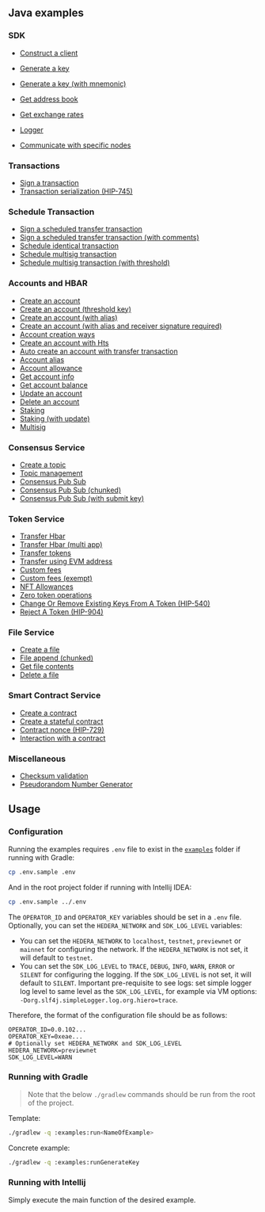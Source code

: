 ## Java examples

### SDK

* [Construct a client](../examples/src/main/java/org/hiero/sdk/java/examples/ConstructClientExample.java)
* [Generate a key](../examples/src/main/java/org/hiero/sdk/java/examples/GenerateKeyExample.java)
* [Generate a key (with mnemonic)](../examples/src/main/java/org/hiero/sdk/java/examples/GenerateKeyWithMnemonicExample.java)
* [Get address book](../examples/src/main/java/org/hiero/sdk/java/examples/GetAddressBookExample.java)
* [Get exchange rates](../examples/src/main/java/org/hiero/sdk/java/examples/GetExchangeRatesExample.java)
* [Logger](../examples/src/main/java/org/hiero/sdk/java/examples/LoggerFunctionalitiesExample.java)

* [Communicate with specific nodes](../examples/src/main/java/org/hiero/sdk/java/examples/SpecificNodeExample.java)

### Transactions

* [Sign a transaction](../examples/src/main/java/org/hiero/sdk/java/examples/SignTransactionExample.java)
* [Transaction serialization (HIP-745)](../examples/src/main/java/org/hiero/sdk/java/examples/TransactionSerializationExample.java)

### Schedule Transaction

* [Sign a scheduled transfer transaction](../examples/src/main/java/org/hiero/sdk/java/examples/ScheduleExample.java)
* [Sign a scheduled transfer transaction (with comments)](../examples/src/main/java/org/hiero/sdk/java/examples/ScheduledTransferExample.java)
* [Schedule identical transaction](../examples/src/main/java/org/hiero/sdk/java/examples/ScheduleIdenticalTransactionExample.java)
* [Schedule multisig transaction](../examples/src/main/java/org/hiero/sdk/java/examples/ScheduleMultiSigTransactionExample.java)
* [Schedule multisig transaction (with threshold)](../examples/src/main/java/org/hiero/sdk/java/examples/ScheduledTransactionMultiSigThresholdExample.java)

### Accounts and HBAR

* [Create an account](../examples/src/main/java/org/hiero/sdk/java/examples/CreateAccountExample.java)
* [Create an account (threshold key)](../examples/src/main/java/org/hiero/sdk/java/examples/CreateAccountThresholdKeyExample.java)
* [Create an account (with alias)](../examples/src/main/java/org/hiero/sdk/java/examples/CreateAccountWithAliasExample.java)
* [Create an account (with alias and receiver signature required)](../examples/src/main/java/org/hiero/sdk/java/examples/CreateAccountWithAliasAndReceiverSignatureRequiredExample.java)
* [Account creation ways](../examples/src/main/java/org/hiero/sdk/java/examples/AccountCreationWaysExample.java)
* [Create an account with Hts](../examples/src/main/java/org/hiero/sdk/java/examples/AccountCreateWithHtsExample.java)
* [Auto create an account with transfer transaction](../examples/src/main/java/org/hiero/sdk/java/examples/AutoCreateAccountTransferTransactionExample.java)
* [Account alias](../examples/src/main/java/org/hiero/sdk/java/examples/AccountAliasExample.java)
* [Account allowance](../examples/src/main/java/org/hiero/sdk/java/examples/AccountAllowanceExample.java)
* [Get account info](../examples/src/main/java/org/hiero/sdk/java/examples/GetAccountInfoExample.java)
* [Get account balance](../examples/src/main/java/org/hiero/sdk/java/examples/GetAccountBalanceExample.java)
* [Update an account](../examples/src/main/java/org/hiero/sdk/java/examples/UpdateAccountPublicKeyExample.java)
* [Delete an account](../examples/src/main/java/org/hiero/sdk/java/examples/DeleteAccountExample.java)
* [Staking](../examples/src/main/java/org/hiero/sdk/java/examples/StakingExample.java)
* [Staking (with update)](../examples/src/main/java/org/hiero/sdk/java/examples/StakingWithUpdateExample.java)
* [Multisig](../examples/src/main/java/org/hiero/sdk/java/examples/MultiSigOfflineExample.java)

### Consensus Service

* [Create a topic](../examples/src/main/java/org/hiero/sdk/java/examples/CreateTopicExample.java)
* [Topic management](../examples/src/main/java/org/hiero/sdk/java/examples/TopicWithAdminKeyExample.java)
* [Consensus Pub Sub](../examples/src/main/java/org/hiero/sdk/java/examples/ConsensusPubSubExample.java)
* [Consensus Pub Sub (chunked)](../examples/src/main/java/org/hiero/sdk/java/examples/ConsensusPubSubChunkedExample.java)
* [Consensus Pub Sub (with submit key)](../examples/src/main/java/org/hiero/sdk/java/examples/ConsensusPubSubWithSubmitKeyExample.java)

### Token Service

* [Transfer Hbar](../examples/src/main/java/org/hiero/sdk/java/examples/TransferCryptoExample.java)
* [Transfer Hbar (multi app)](../examples/src/main/java/org/hiero/sdk/java/examples/MultiAppTransferExample.java)
* [Transfer tokens](../examples/src/main/java/org/hiero/sdk/java/examples/TransferTokensExample.java)
* [Transfer using EVM address](../examples/src/main/java/org/hiero/sdk/java/examples/TransferUsingEvmAddressExample.java)
* [Custom fees](../examples/src/main/java/org/hiero/sdk/java/examples/CustomFeesExample.java)
* [Custom fees (exempt)](../examples/src/main/java/org/hiero/sdk/java/examples/ExemptCustomFeesExample.java)
* [NFT Allowances](../examples/src/main/java/org/hiero/sdk/java/examples/NftAddRemoveAllowancesExample.java)
* [Zero token operations](../examples/src/main/java/org/hiero/sdk/java/examples/ZeroTokenOperationsExample.java)
* [Change Or Remove Existing Keys From A Token (HIP-540)](../examples/src/main/java/org/hiero/sdk/java/examples/ChangeRemoveTokenKeys.java)
* [Reject A Token (HIP-904)](../examples/src/main/java/org/hiero/sdk/java/examples/TokenRejectExample.java)

### File Service

* [Create a file](../examples/src/main/java/org/hiero/sdk/java/examples/CreateFileExample.java)
* [File append (chunked)](../examples/src/main/java/org/hiero/sdk/java/examples/FileAppendChunkedExample.java)
* [Get file contents](../examples/src/main/java/org/hiero/sdk/java/examples/GetFileContentsExample.java)
* [Delete a file](../examples/src/main/java/org/hiero/sdk/java/examples/DeleteFileExample.java)

### Smart Contract Service

* [Create a contract](../examples/src/main/java/org/hiero/sdk/java/examples/CreateSimpleContractExample.java)
* [Create a stateful contract](../examples/src/main/java/org/hiero/sdk/java/examples/CreateStatefulContractExample.java)
* [Contract nonce (HIP-729)](../examples/src/main/java/org/hiero/sdk/java/examples/ContractNoncesExample.java)
* [Interaction with a contract](../examples/src/main/java/org/hiero/sdk/java/examples/SolidityPrecompileExample.java)

### Miscellaneous

* [Checksum validation](../examples/src/main/java/org/hiero/sdk/java/examples/ValidateChecksumExample.java)
* [Pseudorandom Number Generator](../examples/src/main/java/org/hiero/sdk/java/examples/PrngExample.java)

## Usage

### Configuration

Running the examples requires `.env` file to exist in the [`examples`](.) folder if running with Gradle:

```sh
cp .env.sample .env
```

And in the root project folder if running with Intellij IDEA:

```sh
cp .env.sample ../.env
```

The `OPERATOR_ID` and `OPERATOR_KEY` variables should be set in a `.env` file.
Optionally, you can set the `HEDERA_NETWORK` and `SDK_LOG_LEVEL` variables:
- You can set the `HEDERA_NETWORK` to `localhost`, `testnet`, `previewnet` or `mainnet`
for configuring the network. If the `HEDERA_NETWORK` is not set, it will default to `testnet`.
- You can set the `SDK_LOG_LEVEL` to `TRACE`, `DEBUG`, `INFO`, `WARN`, `ERROR` or `SILENT`
for configuring the logging. If the `SDK_LOG_LEVEL` is not set, it will default to `SILENT`.
Important pre-requisite to see logs: set simple logger log level to same level as the `SDK_LOG_LEVEL`,
for example via VM options: `-Dorg.slf4j.simpleLogger.log.org.hiero=trace`.

Therefore, the format of the configuration file should be as follows:

```.properties
OPERATOR_ID=0.0.102...
OPERATOR_KEY=0xeae...
# Optionally set HEDERA_NETWORK and SDK_LOG_LEVEL
HEDERA_NETWORK=previewnet
SDK_LOG_LEVEL=WARN
```

### Running with Gradle

> Note that the below `./gradlew` commands should be run from the root of the project.

Template:

```sh
./gradlew -q :examples:run<NameOfExample>
```

Concrete example:

```sh
./gradlew -q :examples:runGenerateKey
```

### Running with Intellij

Simply execute the main function of the desired example.
